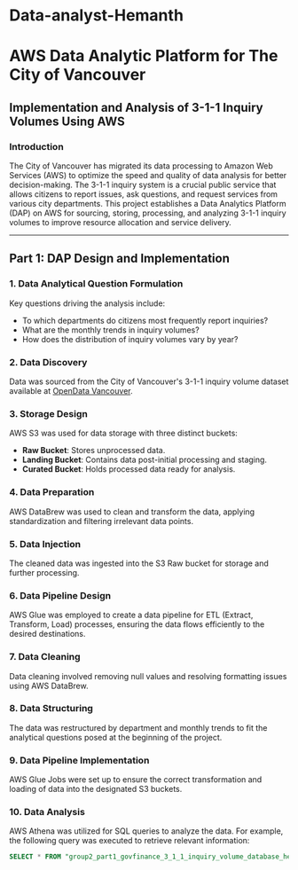 # Data-analyst-Hemanth
# AWS Data Analytic Platform for The City of Vancouver

## Implementation and Analysis of 3-1-1 Inquiry Volumes Using AWS

### Introduction
The City of Vancouver has migrated its data processing to Amazon Web Services (AWS) to optimize the speed and quality of data analysis for better decision-making. The 3-1-1 inquiry system is a crucial public service that allows citizens to report issues, ask questions, and request services from various city departments. This project establishes a Data Analytics Platform (DAP) on AWS for sourcing, storing, processing, and analyzing 3-1-1 inquiry volumes to improve resource allocation and service delivery.

---

## Part 1: DAP Design and Implementation

### 1. Data Analytical Question Formulation
Key questions driving the analysis include:
- To which departments do citizens most frequently report inquiries?
- What are the monthly trends in inquiry volumes?
- How does the distribution of inquiry volumes vary by year?

### 2. Data Discovery
Data was sourced from the City of Vancouver's 3-1-1 inquiry volume dataset available at [OpenData Vancouver](https://opendata.vancouver.ca/explore/dataset/3-1-1-inquiry-volume/information/?disjunctive.department&disjunctive.type&disjunctive.channel).

### 3. Storage Design
AWS S3 was used for data storage with three distinct buckets:
- **Raw Bucket**: Stores unprocessed data.
- **Landing Bucket**: Contains data post-initial processing and staging.
- **Curated Bucket**: Holds processed data ready for analysis.

### 4. Data Preparation
AWS DataBrew was used to clean and transform the data, applying standardization and filtering irrelevant data points.

### 5. Data Injection
The cleaned data was ingested into the S3 Raw bucket for storage and further processing.

### 6. Data Pipeline Design
AWS Glue was employed to create a data pipeline for ETL (Extract, Transform, Load) processes, ensuring the data flows efficiently to the desired destinations.

### 7. Data Cleaning
Data cleaning involved removing null values and resolving formatting issues using AWS DataBrew.

### 8. Data Structuring
The data was restructured by department and monthly trends to fit the analytical questions posed at the beginning of the project.

### 9. Data Pipeline Implementation
AWS Glue Jobs were set up to ensure the correct transformation and loading of data into the designated S3 buckets.

### 10. Data Analysis
AWS Athena was utilized for SQL queries to analyze the data. For example, the following query was executed to retrieve relevant information:

```sql
SELECT * FROM "group2_part1_govfinance_3_1_1_inquiry_volume_database_hemanth"."group2_part1_govfinance_3_1_1_inquiry_volume_table_hemanth";

